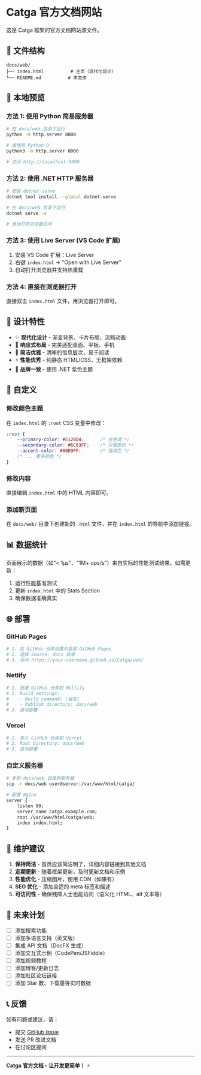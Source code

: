 # Catga 官方文档网站

这是 Catga 框架的官方文档网站源文件。

## 📁 文件结构

```
docs/web/
├── index.html          # 主页（现代化设计）
└── README.md          # 本文件
```

## 🚀 本地预览

### 方法 1: 使用 Python 简易服务器

```bash
# 在 docs/web 目录下运行
python -m http.server 8000

# 或使用 Python 3
python3 -m http.server 8000

# 访问 http://localhost:8000
```

### 方法 2: 使用 .NET HTTP 服务器

```bash
# 安装 dotnet-serve
dotnet tool install --global dotnet-serve

# 在 docs/web 目录下运行
dotnet serve -o

# 自动打开浏览器访问
```

### 方法 3: 使用 Live Server (VS Code 扩展)

1. 安装 VS Code 扩展：Live Server
2. 右键 `index.html` -> "Open with Live Server"
3. 自动打开浏览器并支持热重载

### 方法 4: 直接在浏览器打开

直接双击 `index.html` 文件，用浏览器打开即可。

## 🎨 设计特性

- ✨ **现代化设计** - 渐变背景、卡片布局、流畅动画
- 📱 **响应式布局** - 完美适配桌面、平板、手机
- 🎯 **简洁优雅** - 清晰的信息层次，易于阅读
- ⚡ **性能优秀** - 纯静态 HTML/CSS，无框架依赖
- 🌈 **品牌一致** - 使用 .NET 紫色主题

## 🔧 自定义

### 修改颜色主题

在 `index.html` 的 `:root` CSS 变量中修改：

```css
:root {
    --primary-color: #512BD4;      /* 主色调 */
    --secondary-color: #6C63FF;    /* 次要颜色 */
    --accent-color: #00D9FF;       /* 强调色 */
    /* ... 更多颜色 */
}
```

### 修改内容

直接编辑 `index.html` 中的 HTML 内容即可。

### 添加新页面

在 `docs/web/` 目录下创建新的 `.html` 文件，并在 `index.html` 的导航中添加链接。

## 📊 数据统计

页面展示的数据（如"< 1μs"、"1M+ ops/s"）来自实际的性能测试结果。如需更新：

1. 运行性能基准测试
2. 更新 `index.html` 中的 Stats Section
3. 确保数据准确真实

## 🌐 部署

### GitHub Pages

```bash
# 1. 在 GitHub 仓库设置中启用 GitHub Pages
# 2. 选择 Source: docs 目录
# 3. 访问 https://your-username.github.io/Catga/web/
```

### Netlify

```bash
# 1. 连接 GitHub 仓库到 Netlify
# 2. Build settings:
#    - Build command: (留空)
#    - Publish directory: docs/web
# 3. 自动部署
```

### Vercel

```bash
# 1. 导入 GitHub 仓库到 Vercel
# 2. Root Directory: docs/web
# 3. 自动部署
```

### 自定义服务器

```bash
# 复制 docs/web 目录到服务器
scp -r docs/web user@server:/var/www/html/catga/

# 配置 Nginx
server {
    listen 80;
    server_name catga.example.com;
    root /var/www/html/catga/web;
    index index.html;
}
```

## 📝 维护建议

1. **保持简洁** - 首页应该简洁明了，详细内容链接到其他文档
2. **定期更新** - 随着框架更新，及时更新文档和示例
3. **性能优化** - 压缩图片，使用 CDN（如果有）
4. **SEO 优化** - 添加合适的 meta 标签和描述
5. **可访问性** - 确保残障人士也能访问（语义化 HTML、alt 文本等）

## 🎯 未来计划

- [ ] 添加搜索功能
- [ ] 添加多语言支持（英文版）
- [ ] 集成 API 文档（DocFX 生成）
- [ ] 添加交互式示例（CodePen/JSFiddle）
- [ ] 添加视频教程
- [ ] 添加博客/更新日志
- [ ] 添加社区论坛链接
- [ ] 添加 Star 数、下载量等实时数据

## 📞 反馈

如有问题或建议，请：
- 提交 [GitHub Issue](https://github.com/your-org/Catga/issues)
- 发送 PR 改进文档
- 在讨论区提问

---

**Catga 官方文档 - 让开发更简单！** ⚡

